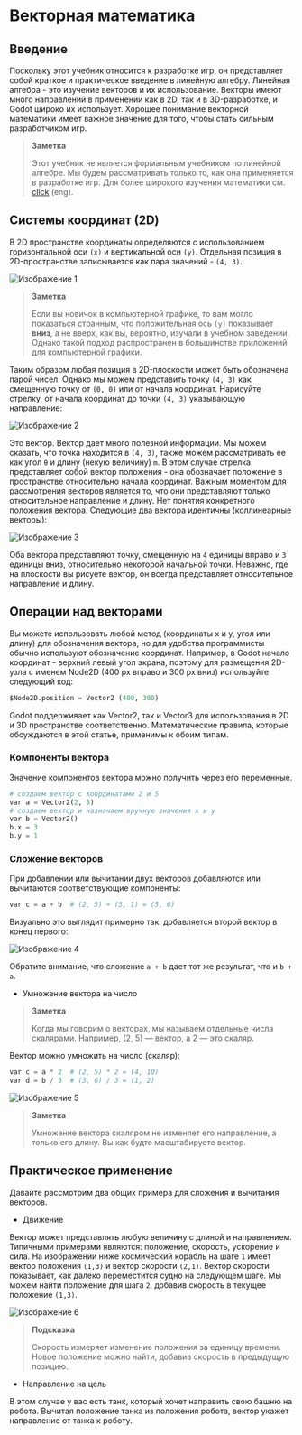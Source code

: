# Векторная математика 
## Введение

Поскольку этот учебник относится к разработке игр, он представляет собой краткое и практическое введение в линейную алгебру. Линейная алгебра - это изучение векторов и их использование. Векторы имеют много направлений в применении как в 2D, так и в 3D-разработке, и Godot широко их использует. Хорошее понимание векторной математики имеет важное значение для того, чтобы стать сильным разработчиком игр.

> **Заметка**
>
> Этот учебник не является формальным учебником по линейной алгебре. Мы будем рассматривать только то, как она применяется в разработке игр. Для более широкого изучения математики см. [click](https://www.khanacademy.org/math/linear-algebra) (eng).

## Системы координат (2D)
 
В 2D пространстве координаты определяются с использованием горизонтальной оси `(x)` и вертикальной оси `(y)`. Отдельная позиция в 2D-пространстве записывается как пара значений - `(4, 3)`.

![Изображение 1](/godot/vector2D/docs/image1.png)

> **Заметка**
>
> Если вы новичок в компьютерной графике, то вам могло показаться странным, что положительная ось `(y)` показывает **вниз**, а не вверх, как вы, вероятно, изучали в учебном заведении. Однако такой подход распространен в большинстве приложений для компьютерной графики. 

Таким образом любая позиция в 2D-плоскости может быть обозначена парой чисел. Однако мы можем представить точку `(4, 3)` как смещенную точку от `(0, 0)` или от начала координат. Нарисуйте стрелку, от начала координат до точки `(4, 3)` указывающую направление:

![Изображение 2](/godot/vector2D/docs/image2.png)

Это вектор. Вектор дает много полезной информации. Мы можем сказать, что точка находится в `(4, 3)`, также можем рассматривать ее как угол `θ` и длину (некую величину) `m`. В этом случае стрелка представляет собой вектор положения - она обозначает положение в пространстве относительно начала координат.
Важным моментом для рассмотрения векторов является то, что они представляют только относительное направление и длину. Нет понятия конкретного положения вектора. Следующие два вектора идентичны (коллинеарные векторы):

![Изображение 3](/godot/vector2D/docs/image3.png)

Оба вектора представляют точку, смещенную на `4` единицы вправо и `3` единицы вниз, относительно некоторой начальной точки. Неважно, где на плоскости вы рисуете вектор, он всегда представляет относительное направление и длину.

## Операции над векторами

Вы можете использовать любой метод (координаты x и y, угол или длину) для обозначения вектора, но для удобства программисты обычно используют обозначение координат. Например, в Godot начало координат - верхний левый угол экрана, поэтому для размещения 2D-узла с именем Node2D (400 px вправо и 300 px вниз) используйте следующий код:

```python
$Node2D.position = Vector2 (400, 300)
```

Godot поддерживает как Vector2, так и Vector3 для использования в 2D и 3D пространстве соответственно. Математические правила, которые обсуждаются в этой статье, применимы к обоим типам.

### Компоненты вектора

Значение компонентов вектора можно получить через его переменные.

```python
# создаем вектор с координатами 2 и 5
var a = Vector2(2, 5)
# создаем вектор и назначаем вручную значения x и у
var b = Vector2()
b.x = 3
b.y = 1
```

### Сложение векторов

При добавлении или вычитании двух векторов добавляются или вычитаются соответствующие компоненты: 

```python
var c = a + b  # (2, 5) + (3, 1) = (5, 6)
```

Визуально это выглядит примерно так: добавляется второй вектор в конец первого:

![Изображение 4](/godot/vector2D/docs/image4.png)

Обратите внимание, что сложение `a + b` дает тот же результат, что и `b + a`.

* Умножение вектора на число

> **Заметка**
>
> Когда мы говорим о векторах, мы называем отдельные числа скалярами. Например, (2, 5) — вектор, а 2 — это скаляр.

Вектор можно умножить на число (скаляр):

```python
var c = a * 2  # (2, 5) * 2 = (4, 10)
var d = b / 3  # (3, 6) / 3 = (1, 2)
```

![Изображение 5](/godot/vector2D/docs/image5.png)

> **Заметка**
>
> Умножение вектора скаляром не изменяет его направление, а только его длину. Вы как будто масштабируете вектор.

## Практическое применение

Давайте рассмотрим два общих примера для сложения и вычитания векторов.

* Движение

Вектор может представлять любую величину с длиной и направлением. Типичными примерами являются: положение, скорость, ускорение и сила. На изображении ниже космический корабль на шаге `1` имеет вектор положения `(1,3)` и вектор скорости `(2,1)`. Вектор скорости показывает, как далеко переместится судно на следующем шаге. Мы можем найти положение для шага `2`, добавив скорость в текущее положение `(1,3)`.

![Изображение 6](/godot/vector2D/docs/image6.png)

> **Подсказка**
>
> Скорость измеряет изменение положения за единицу времени. Новое положение можно найти, добавив скорость в предыдущую позицию.

* Направление на цель

В этом случае у вас есть танк, который хочет направить свою башню на робота. Вычитая положение танка из положения робота, вектор укажет направление от танка к роботу.
